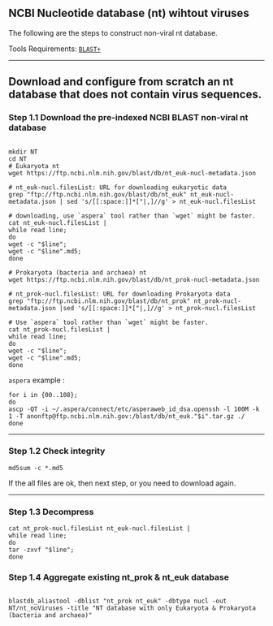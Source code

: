 ## NCBI Nucleotide database (nt) wihtout viruses
The following are the steps to construct non-viral nt database.


Tools Requirements: [`BLAST+`](https://ftp.ncbi.nlm.nih.gov/blast/executables/blast+/LATEST/) 

---


## Download and configure from scratch an nt database that does not contain virus sequences.


### Step 1.1 Download the pre-indexed NCBI BLAST non-viral nt database

```shell

mkdir NT
cd NT
# Eukaryota nt
wget https://ftp.ncbi.nlm.nih.gov/blast/db/nt_euk-nucl-metadata.json

# nt_euk-nucl.filesList: URL for downloading eukaryotic data
grep "ftp://ftp.ncbi.nlm.nih.gov/blast/db/nt_euk" nt_euk-nucl-metadata.json | sed 's/[[:space:]]*["|,]//g' > nt_euk-nucl.filesList

# downloading, use `aspera` tool rather than `wget` might be faster.
cat nt_euk-nucl.filesList |
while read line;
do
wget -c "$line";
wget -c "$line".md5;
done
```


```shell
# Prokaryota (bacteria and archaea) nt
wget https://ftp.ncbi.nlm.nih.gov/blast/db/nt_prok-nucl-metadata.json

# nt_prok-nucl.filesList: URL for downloading Prokaryota data
grep "ftp://ftp.ncbi.nlm.nih.gov/blast/db/nt_prok" nt_prok-nucl-metadata.json |sed 's/[[:space:]]*["|,]//g' > nt_prok-nucl.filesList

# Use `aspera` tool rather than `wget` might be faster.
cat nt_prok-nucl.filesList |
while read line;
do
wget -c "$line";
wget -c "$line".md5;
done
```


`aspera` example :
```shell
for i in {00..108};
do 
ascp -QT -i ~/.aspera/connect/etc/asperaweb_id_dsa.openssh -l 100M -k 1 -T anonftp@ftp.ncbi.nlm.nih.gov:/blast/db/nt_euk."$i".tar.gz ./
done
```
---
### Step 1.2 Check integrity


```shell
md5sum -c *.md5
```
If the all files are ok, then next step, or you need to download again.


---
### Step 1.3 Decompress


```shell
cat nt_prok-nucl.filesList nt_euk-nucl.filesList |
while read line;
do
tar -zxvf "$line";
done

```
### Step 1.4 Aggregate existing nt_prok & nt_euk database


```shell

blastdb_aliastool -dblist "nt_prok nt_euk" -dbtype nucl -out NT/nt_noViruses -title "NT database with only Eukaryota & Prokaryota (bacteria and archaea)" 

```


